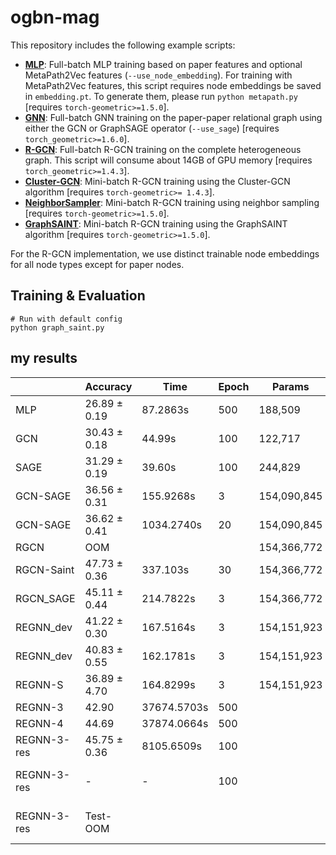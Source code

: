 # ogbn-mag

This repository includes the following example scripts:

* **[MLP](https://github.com/snap-stanford/ogb/blob/master/examples/nodeproppred/mag/mlp.py)**: Full-batch MLP training based on paper features and optional MetaPath2Vec features (`--use_node_embedding`). For training with MetaPath2Vec features, this script requires node embeddings be saved in `embedding.pt`. To generate them, please run `python metapath.py` [requires `torch-geometric>=1.5.0`].
* **[GNN](https://github.com/snap-stanford/ogb/blob/master/examples/nodeproppred/mag/gnn.py)**: Full-batch GNN training on the paper-paper relational graph using either the GCN or GraphSAGE operator (`--use_sage`) [requires `torch_geometric>=1.6.0`].
* **[R-GCN](https://github.com/snap-stanford/ogb/blob/master/examples/nodeproppred/mag/rgcn.py)**: Full-batch R-GCN training on the complete heterogeneous graph. This script will consume about 14GB of GPU memory [requires `torch_geometric>=1.4.3`].
* **[Cluster-GCN](https://github.com/snap-stanford/ogb/blob/master/examples/nodeproppred/mag/cluster_gcn.py)**: Mini-batch R-GCN training using the Cluster-GCN algorithm [requires `torch-geometric>= 1.4.3`].
* **[NeighborSampler](https://github.com/snap-stanford/ogb/blob/master/examples/nodeproppred/mag/sampler.py)**: Mini-batch R-GCN training using neighbor sampling [requires `torch-geometric>=1.5.0`].
* **[GraphSAINT](https://github.com/snap-stanford/ogb/blob/master/examples/nodeproppred/mag/graph_saint.py)**: Mini-batch R-GCN training using the GraphSAINT algorithm [requires `torch-geometric>=1.5.0`].

For the R-GCN implementation, we use distinct trainable node embeddings for all node types except for paper nodes.

## Training & Evaluation

```
# Run with default config
python graph_saint.py
```

## my results

|               | Accuracy      | Time          | Epoch         | Params        | Comments          |
| ---           | ---           | ---           | ---           | ---           | ---               |
| MLP           | 26.89 ± 0.19  | 87.2863s      | 500           | 188,509       |                   |
| GCN           | 30.43 ± 0.18  | 44.99s        | 100           | 122,717       |                   |
| SAGE          | 31.29 ± 0.19  | 39.60s        | 100           | 244,829       |                   |
| GCN-SAGE      | 36.56 ± 0.31  | 155.9268s     | 3             | 154,090,845   |                   |
| GCN-SAGE      | 36.62 ± 0.41  | 1034.2740s    | 20            | 154,090,845   |                   |
| RGCN          | OOM           |               |               | 154,366,772   |                   |
| RGCN-Saint    | 47.73 ± 0.36  | 337.103s      | 30            | 154,366,772   | SAINT-train only  |
| RGCN_SAGE     | 45.11 ± 0.44  | 214.7822s     | 3             | 154,366,772   | SAGE_train & test |
| REGNN_dev     | 41.22 ± 0.30  | 167.5164s     | 3             | 154,151,923   | a=1               |
| REGNN_dev     | 40.83 ± 0.55  | 162.1781s     | 3             | 154,151,923   | a=10              |
| REGNN-S       | 36.89 ± 4.70  | 164.8299s     | 3             | 154,151,923   | softmax           |
| REGNN-3       | 42.90         | 37674.5703s   | 500           |               | bn                |
| REGNN-4       | 44.69         | 37874.0664s   | 500           |               | bn                |
| REGNN-3-res   | 45.75 ± 0.36  | 8105.6509s    | 100           |               | bn-2layer         |
| REGNN-3-res   | -             |-              | 100           |               | bn-3layer-bs256   |
| REGNN-3-res   | Test-OOM      |               |               |               | bn-4layer-bs32    |
